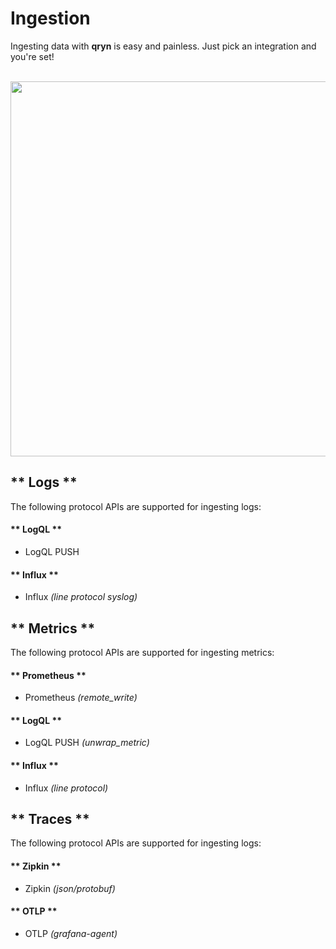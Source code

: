 # Ingestion

Ingesting data with **qryn** is easy and painless. Just pick an integration and you're set!

<br />

<img src="https://user-images.githubusercontent.com/1423657/184487816-fcc86e34-0395-4927-8ceb-33c2ad3e63d4.gif" width=600 />



## ** Logs **
The following protocol APIs are supported for ingesting logs:
<!-- tabs:start -->
#### ** LogQL **
* LogQL PUSH
#### ** Influx **
* Influx _(line protocol syslog)_
<!-- tabs:end -->


## ** Metrics **
The following protocol APIs are supported for ingesting metrics:
<!-- tabs:start -->
#### ** Prometheus **
* Prometheus _(remote_write)_
#### ** LogQL **
* LogQL PUSH _(unwrap_metric)_
#### ** Influx **
* Influx _(line protocol)_
<!-- tabs:end -->

## ** Traces **
The following protocol APIs are supported for ingesting logs:
<!-- tabs:start -->
#### ** Zipkin **
* Zipkin _(json/protobuf)_
#### ** OTLP **
* OTLP _(grafana-agent)_
<!-- tabs:end -->
